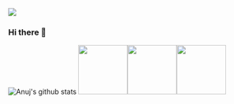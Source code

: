 <img src="https://github.com/anujdutt9/anujdutt9/blob/master/banner.png">

### Hi there 👋

<!--
**anujdutt9/anujdutt9** is a ✨ _special_ ✨ repository because its `README.md` (this file) appears on your GitHub profile.

Here are some ideas to get you started:

- 🔭 I’m currently working on ...
- 🌱 I’m currently learning ...
- 👯 I’m looking to collaborate on ...
- 🤔 I’m looking for help with ...
- 💬 Ask me about ...
- 📫 How to reach me: ...
- 😄 Pronouns: ...
- ⚡ Fun fact: ...
-->


![Anuj's github stats](https://github-readme-stats.vercel.app/api/?username=anujdutt9&show_icons=true&title_color=fff&icon_color=79ff97&text_color=9f9f9f&bg_color=151515) <img src="https://i.giphy.com/media/LMt9638dO8dftAjtco/200.webp" width="100"><img src="https://i.giphy.com/media/KzJkzjggfGN5Py6nkT/200.webp" width="100"><img src="https://i.giphy.com/media/IdyAQJVN2kVPNUrojM/200.webp" width="100">
